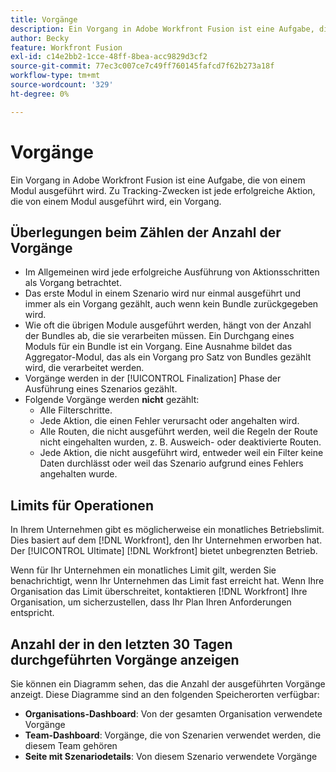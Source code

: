 ```yaml
---
title: Vorgänge
description: Ein Vorgang in Adobe Workfront Fusion ist eine Aufgabe, die von einem Modul ausgeführt wird. Zu Tracking-Zwecken ist jede erfolgreiche Aktion, die von einem Modul ausgeführt wird, ein Vorgang.
author: Becky
feature: Workfront Fusion
exl-id: c14e2bb2-1cce-48ff-8bea-acc9829d3cf2
source-git-commit: 77ec3c007ce7c49ff760145fafcd7f62b273a18f
workflow-type: tm+mt
source-wordcount: '329'
ht-degree: 0%

---
```


# Vorgänge

Ein Vorgang in Adobe Workfront Fusion ist eine Aufgabe, die von einem Modul ausgeführt wird. Zu Tracking-Zwecken ist jede erfolgreiche Aktion, die von einem Modul ausgeführt wird, ein Vorgang.

## Überlegungen beim Zählen der Anzahl der Vorgänge

* Im Allgemeinen wird jede erfolgreiche Ausführung von Aktionsschritten als Vorgang betrachtet.
* Das erste Modul in einem Szenario wird nur einmal ausgeführt und immer als ein Vorgang gezählt, auch wenn kein Bundle zurückgegeben wird.
* Wie oft die übrigen Module ausgeführt werden, hängt von der Anzahl der Bundles ab, die sie verarbeiten müssen.  Ein Durchgang eines Moduls für ein Bundle ist ein Vorgang. Eine Ausnahme bildet das Aggregator-Modul, das als ein Vorgang pro Satz von Bundles gezählt wird, die verarbeitet werden.
* Vorgänge werden in der [!UICONTROL Finalization] Phase der Ausführung eines Szenarios gezählt.
* Folgende Vorgänge werden **nicht** gezählt:
   * Alle Filterschritte.
   * Jede Aktion, die einen Fehler verursacht oder angehalten wird.
   * Alle Routen, die nicht ausgeführt werden, weil die Regeln der Route nicht eingehalten wurden, z. B. Ausweich- oder deaktivierte Routen.
   * Jede Aktion, die nicht ausgeführt wird, entweder weil ein Filter keine Daten durchlässt oder weil das Szenario aufgrund eines Fehlers angehalten wurde.

## Limits für Operationen

In Ihrem Unternehmen gibt es möglicherweise ein monatliches Betriebslimit. Dies basiert auf dem [!DNL Workfront], den Ihr Unternehmen erworben hat. Der [!UICONTROL Ultimate] [!DNL Workfront] bietet unbegrenzten Betrieb.

Wenn für Ihr Unternehmen ein monatliches Limit gilt, werden Sie benachrichtigt, wenn Ihr Unternehmen das Limit fast erreicht hat. Wenn Ihre Organisation das Limit überschreitet, kontaktieren [!DNL Workfront] Ihre Organisation, um sicherzustellen, dass Ihr Plan Ihren Anforderungen entspricht.

## Anzahl der in den letzten 30 Tagen durchgeführten Vorgänge anzeigen

Sie können ein Diagramm sehen, das die Anzahl der ausgeführten Vorgänge anzeigt. Diese Diagramme sind an den folgenden Speicherorten verfügbar:

* **Organisations-Dashboard**: Von der gesamten Organisation verwendete Vorgänge
* **Team-Dashboard**: Vorgänge, die von Szenarien verwendet werden, die diesem Team gehören
* **Seite mit Szenariodetails**: Von diesem Szenario verwendete Vorgänge
